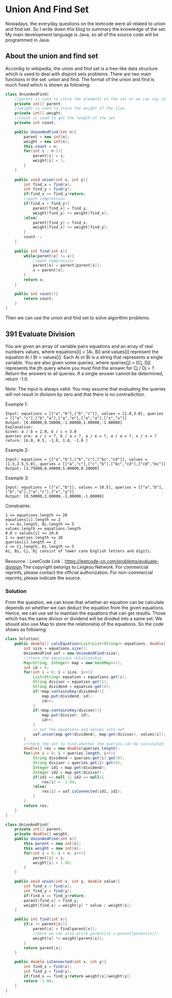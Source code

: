 # Union And Find Set
Nowadays, the everyday questions on the leetcode were all related to union and find set. So I write down this blog to summary the knowledge of the set.
My main development language is Java, so all of the source code will be programmed in Java.
## About the union and find set
Accordig to wikipedia, the union and find set is a tree-like data structure which is used to deal with disjoint sets problems.
There are two main functions in the set: union and find.
The format of the union and find is much fixed which is shown as following:
```java
class UnionAndFind{
    //parent is used to store the elements of the set or we can say to store the node of a picture. Most of the time , it's int[] kind,sometimes it may be Map.
    private int[] parent;
    //weight is used to store the weight of the line.
    private int[] weight;
    //count is used to get the length of the set
    private int count;

    public UnionAndFind(int n){
        parent = new int[n];
        weight = new int[n];
        this.count = n;
        for(int i : n-1){
            parent[i] = i;
            weight[i] = 1;
        }
    }
    
    public void union(int x, int y){
        int find_x = find(x);
        int find_y = find(y);
        if(find_x == find_y)return;
        //path compression
        if(find_x < find_y){
            parent[find_x] = find_y;
            weight[find_y] += weight[find_x];
        }else{
            parent[find_y] = find_x;
            weight[find_x] += weight[find_y];
        }
        count--;
    }
    
    public int find(int x){
        while(parent[x] != x){
            //path compression
            parent[x] = parent[parent[x]];
            x = parent[x];
        }
        return x;
    }

    public int count(){
        return count;
    }
}
```
Then we can use the union and find set to solve algorithm problems.
## 391 Evaluate Division
You are given an array of variable pairs equations and an array of real numbers values, where equations[i] = [Ai, Bi] and values[i] represent the equation Ai / Bi = values[i]. Each Ai or Bi is a string that represents a single variable.
You are also given some queries, where queries[j] = [Cj, Dj] represents the jth query where you must find the answer for Cj / Dj = ?.
Return the answers to all queries. If a single answer cannot be determined, return -1.0.

Note: The input is always valid. You may assume that evaluating the queries will not result in division by zero and that there is no contradiction.

Example 1:
```
Input: equations = [["a","b"],["b","c"]], values = [2.0,3.0], queries = [["a","c"],["b","a"],["a","e"],["a","a"],["x","x"]]
Output: [6.00000,0.50000,-1.00000,1.00000,-1.00000]
Explanation: 
Given: a / b = 2.0, b / c = 3.0
queries are: a / c = ?, b / a = ?, a / e = ?, a / a = ?, x / x = ?
return: [6.0, 0.5, -1.0, 1.0, -1.0 ]
```

Example 2:
```
Input: equations = [["a","b"],["b","c"],["bc","cd"]], values = [1.5,2.5,5.0], queries = [["a","c"],["c","b"],["bc","cd"],["cd","bc"]]
Output: [3.75000,0.40000,5.00000,0.20000]
```
Example 3:
```
Input: equations = [["a","b"]], values = [0.5], queries = [["a","b"],["b","a"],["a","c"],["x","y"]]
Output: [0.50000,2.00000,-1.00000,-1.00000]
```

Constraints:
```
1 <= equations.length <= 20
equations[i].length == 2
1 <= Ai.length, Bi.length <= 5
values.length == equations.length
0.0 < values[i] <= 20.0
1 <= queries.length <= 20
queries[i].length == 2
1 <= Cj.length, Dj.length <= 5
Ai, Bi, Cj, Dj consist of lower case English letters and digits.
```
Resource：LeetCode
Link：https://leetcode-cn.com/problems/evaluate-division
The copyright belongs to Lingkou Network. For commercial reprints, please contact the official authorization. For non-commercial reprints, please indicate the source.

### Solution
From the question, we can know that whether an equation can be calculate depends on whether we can deduct the equation from the given equations.
Hence, we can use set to maintain the equations that can get results. Those which has the same divisor or dividend will be divided into a same set.
We should also use Map to store the relationship of the equations.
So the code shows as following:
```java
class Solution{
    public double[] calcEquation(List<List<String>> equations, double[] values, List<List<String>> queries){
        int size = equations.size();
        UnionAndFind uaf = new UnionAndFind(size);
        //store the equations relationship
        Map<String, Integer> map = new HashMap<>();
        int id = 0;
        for(int i = 0; i < size; i++){
            List<String> equation = equations.get(i);
            String divisor = equation.get(1);
            String dividend = equation.get(0);
            if(!map.containsKey(dividend)){
                map.put(dividend, id);
                id++;
            }
            if(!map.containsKey(divisor)){
                map.put(divisor, id);
                id++;
            }
            // put the equations and values into set
            uaf.union(map.get(dividend), map.get(divisor), values[i]);
        }
        //check the set to find whether the queries can be calculated
        double[] res = new double[queries.length];
        for(int i = 0; i < queries.length; i++){
            String dividend = queries.get(i).get(0);
            String divisor = queries.get(i).get(0);
            Integer id1 = map.get(dividend);
            Integer id2 = map.get(divisor);
            if(id1 == null || id2 == null){
                res[i] = -1.0d;
            }else{
                res[i] = uaf.isConnected(id1, id2);
            }
        }
        return res;
    }
}

class UnionAndFind{
    private int[] parent;
    private double[] weight;
    public UnionAndFind(int n){
        this.parent = new int[n];
        this.weight = new int[n];
        for(int i = 0; i < n; i++){
            parent[i] = i;
            weight[i] = 1.0d;
        }
    }

    public void union(int x, int y, double value){
        int find_x = find(x);
        int find_y = find(y);
        if(find_x == find_y)return;
        parent[find_x] = find_y;
        weight[find_x] = weight[y] * value / weight[x];
    }

    public int find(int x){
        if(x != parent[x]){
            parent[x] = find[parent[x]];
            //here we can also write parent[x] = parent[parent[x]];
            weight[x] *= weight[parent[x]];
        }
        return parent[x];
    }

    public double isConnected(int x, int y){
        int find_x = find(x);
        int find_y = find(y);
        if(find_x == find_y)return weight[x]/weight[y];
        return -1.0d;
    }
}
```